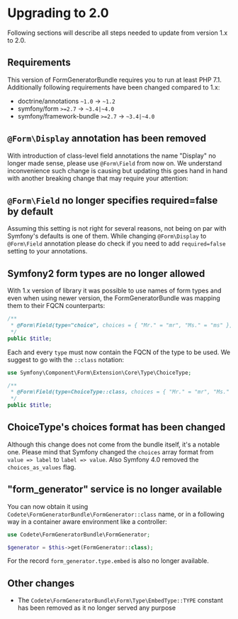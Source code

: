 # Upgrading to 2.0

Following sections will describe all steps needed to update from version 1.x to 2.0.

## Requirements

This version of FormGeneratorBundle requires you to run at least PHP 7.1.
Additionally following requirements have been changed compared to 1.x:

- doctrine/annotations `~1.0` -> `~1.2` 
- symfony/form `>=2.7` -> `~3.4|~4.0` 
- symfony/framework-bundle `>=2.7` -> `~3.4|~4.0`

## `@Form\Display` annotation has been removed

With introduction of class-level field annotations the name "Display" no longer made
sense, please use `@Form\Field` from now on. We understand inconvenience such change
is causing but updating this goes hand in hand with another breaking change that may
require your attention:

## `@Form\Field` no longer specifies required=false by default

Assuming this setting is not right for several reasons, not being on par with Symfony's
defaults is one of them. While changing `@Form\Display` to `@Form\Field` annotation 
please do check if you need to add `required=false` setting to your annotations.

## Symfony2 form types are no longer allowed

With 1.x version of library it was possible to use names of form types and even when
using newer version, the FormGeneratorBundle was mapping them to their FQCN counterparts:

```php
/**
 * @Form\Field(type="choice", choices = { "Mr." = "mr", "Ms." = "ms" }, "attr" = { "class" = "foo" })
 */
public $title;
```

Each and every `type` must now contain the FQCN of the type to be used. We suggest to go 
with the `::class` notation:

```php
use Symfony\Component\Form\Extension\Core\Type\ChoiceType;

/**
 * @Form\Field(type=ChoiceType::class, choices = { "Mr." = "mr", "Ms." = "ms" }, "attr" = { "class" = "foo" })
 */
public $title;
```

## ChoiceType's choices format has been changed

Although this change does not come from the bundle itself, it's a notable one. Please mind
that Symfony changed the `choices` array format from `value => label` to `label => value`.
Also Symfony 4.0 removed the `choices_as_values` flag.

## "form_generator" service is no longer available

You can now obtain it using `Codete\FormGeneratorBundle\FormGenerator::class` name,
or in a following way in a container aware environment like a controller:

``` php
use Codete\FormGeneratorBundle\FormGenerator;

$generator = $this->get(FormGenerator::class);
```

For the record `form_generator.type.embed` is also no longer available.

## Other changes

- The `Codete\FormGeneratorBundle\Form\Type\EmbedType::TYPE` constant has been removed
as it no longer served any purpose
